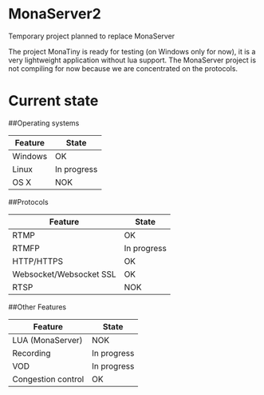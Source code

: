 # MonaServer2
Temporary project planned to replace MonaServer

The project MonaTiny is ready for testing (on Windows only for now), it is a very lightweight application without lua support. The MonaServer project is not compiling for now because we are concentrated on the protocols.

# Current state

##Operating systems

Feature                                      | State
---------------------------------------------|---------------------
Windows                                      | OK
Linux                                        | In progress
OS X                                         | NOK

##Protocols

Feature                                      | State
---------------------------------------------|---------------------
RTMP                                         | OK
RTMFP                                        | In progress
HTTP/HTTPS                                   | OK
Websocket/Websocket SSL                      | OK
RTSP                                         | NOK

##Other Features

Feature                                      | State
---------------------------------------------|---------------------
LUA (MonaServer)                             | NOK
Recording                                    | In progress
VOD                                          | In progress
Congestion control                           | OK


